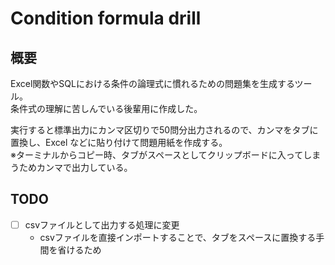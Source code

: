 # Condition formula drill

## 概要
Excel関数やSQLにおける条件の論理式に慣れるための問題集を生成するツール。  
条件式の理解に苦しんでいる後輩用に作成した。

実行すると標準出力にカンマ区切りで50問分出力されるので、カンマをタブに置換し、Excel などに貼り付けて問題用紙を作成する。  
※ターミナルからコピー時、タブがスペースとしてクリップボードに入ってしまうためカンマで出力している。

## TODO
- [ ] csvファイルとして出力する処理に変更
    - csvファイルを直接インポートすることで、タブをスペースに置換する手間を省けるため

